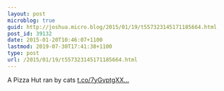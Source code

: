 ```yaml
---
layout: post
microblog: true
guid: http://joshua.micro.blog/2015/01/19/t557323145171185664.html
post_id: 39132
date: 2015-01-20T10:46:07+1100
lastmod: 2019-07-30T17:41:38+1100
type: post
url: /2015/01/19/t557323145171185664.html
---
```

A Pizza Hut ran by cats [t.co/7yGvptgXX...](http://t.co/7yGvptgXXk)
